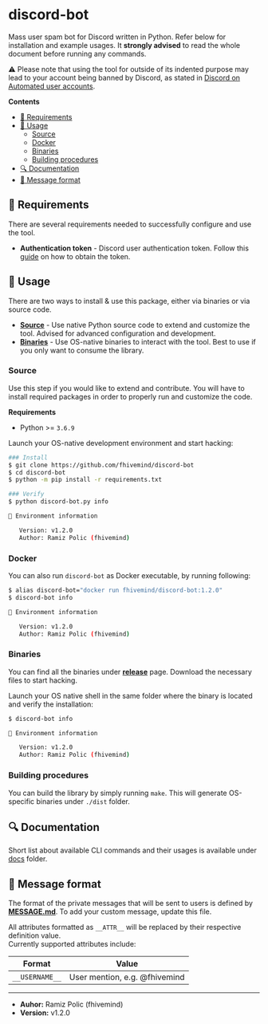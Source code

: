 <h1>discord-bot</h1>

Mass user spam bot for Discord written in Python. Refer below for installation and example usages. 
It **strongly advised** to read the whole document before running any commands.     

:warning: Please note that using the tool for outside of its indented purpose may lead to your account being banned by Discord, as stated in [Discord on Automated user accounts](https://support.discord.com/hc/en-us/articles/115002192352-Automated-user-accounts-self-bots-).


**Contents**
- [📖 Requirements](#-requirements)
- [💭 Usage](#-usage)
  - [Source](#source)
  - [Docker](#docker)
  - [Binaries](#binaries)
  - [Building procedures](#building-procedures)
- [🔍 Documentation](#-documentation)
- [💬 Message format](#-message-format)

## 📖 Requirements
There are several requirements needed to successfully configure and use the tool.
* **Authentication token** - Discord user authentication token. Follow this [guide](https://bit.ly/31Vcno0) on how to obtain the token.

## 💭 Usage
There are two ways to install & use this package, either via binaries or via source code.
* **[Source](Source)** - Use native Python source code to extend and customize the tool. Advised for advanced configuration and development.
* **[Binaries](Binaries)** - Use OS-native binaries to interact with the tool. Best to use if you only want to consume the library.

### Source
Use this step if you would like to extend and contribute. You will have to install required packages in order to properly run 
and customize the code.

**Requirements**
* Python >= `3.6.9`

Launch your OS-native development environment and start hacking:
```bash
### Install
$ git clone https://github.com/fhivemind/discord-bot
$ cd discord-bot
$ python -m pip install -r requirements.txt

### Verify
$ python discord-bot.py info

🎯 Environment information

   Version: v1.2.0
   Author: Ramiz Polic (fhivemind)

```

### Docker
You can also run `discord-bot` as Docker executable, by running following:
```bash
$ alias discord-bot="docker run fhivemind/discord-bot:1.2.0"
$ discord-bot info

🎯 Environment information

   Version: v1.2.0
   Author: Ramiz Polic (fhivemind)

```

### Binaries
You can find all the binaries under **[release](https://github.com/fhivemind/discord-bot/releases)** page. Download the necessary files to start hacking.

Launch your OS native shell in the same folder where the binary is located and verify the installation:
```bash
$ discord-bot info

🎯 Environment information

   Version: v1.2.0
   Author: Ramiz Polic (fhivemind)

```

### Building procedures
You can build the library by simply running `make`. This will generate OS-specific binaries under `./dist` folder.

## 🔍 Documentation
Short list about available CLI commands and their usages is available under [docs](docs) folder.

## 💬 Message format
The format of the private messages that will be sent to users is defined by **[MESSAGE.md](MESSAGE.md)**. 
To add your custom message, update this file. 

All attributes formatted as `__ATTR__` will be replaced by their respective definition value.     
Currently supported attributes include:

Format | Value
---|---
`__USERNAME__`| User mention, e.g. @fhivemind

---

* **Auhor:** Ramiz Polic (fhivemind)
* **Version:** v1.2.0
